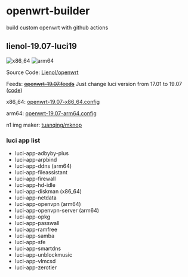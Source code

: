 # openwrt-builder

build custom openwrt with github actions

## lienol-19.07-luci19

![x86_64](https://github.com/RookieZoe/openwrt-builder/workflows/openwrt-19.07-x86_64/badge.svg)
![arm64](https://github.com/RookieZoe/openwrt-builder/workflows/openwrt-19.07-arm64/badge.svg)

Source Code: [Lienol/openwrt](https://github.com/Lienol/openwrt)

Feeds: ~~[openwrt-19.07.feeds](./openwrt-19.07.feeds)~~ Just change luci version from 17.01 to 19.07 ([code](https://github.com/RookieZoe/openwrt-builder/blob/main/.github/workflows/openwrt-19.07-x86_64.yml#L33))

x86_64: [openwrt-19.07-x86_64.config](./openwrt-19.07-x86_64.config)

arm64: [openwrt-19.07-arm64.config](./openwrt-19.07-arm64.config)

n1 img maker: [tuanqing/mknop](https://github.com/tuanqing/mknop)

### luci app list

- luci-app-adbyby-plus
- luci-app-arpbind
- luci-app-ddns (arm64)
- luci-app-fileassistant
- luci-app-firewall
- luci-app-hd-idle
- luci-app-diskman (x86_64)
- luci-app-netdata
- luci-app-openvpn (arm64)
- luci-app-openvpn-server (arm64)
- luci-app-opkg
- luci-app-passwall
- luci-app-ramfree
- luci-app-samba
- luci-app-sfe
- luci-app-smartdns
- luci-app-unblockmusic
- luci-app-vlmcsd
- luci-app-zerotier
